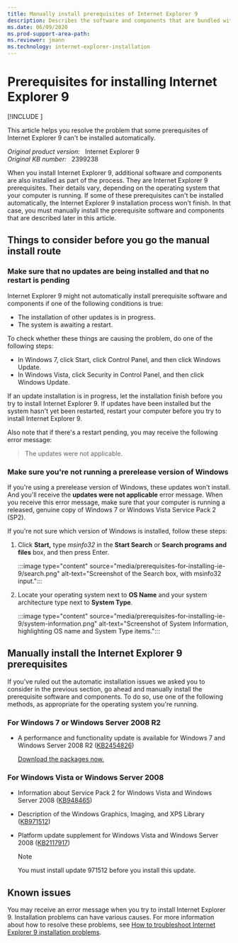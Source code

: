 ```yaml
---
title: Manually install prerequisites of Internet Explorer 9
description: Describes the software and components that are bundled with Internet Explorer when you install Internet Explorer 9. These items are prerequisites for installing and running Internet Explorer 9.
ms.date: 06/09/2020
ms.prod-support-area-path: 
ms.reviewer: jmann
ms.technology: internet-explorer-installation
---
```

# Prerequisites for installing Internet Explorer 9

[!INCLUDE [](../includes/browsers-important.md)]

This article helps you resolve the problem that some prerequisites of Internet Explorer 9 can't be installed automatically.

_Original product version:_ &nbsp; Internet Explorer 9  
_Original KB number:_ &nbsp; 2399238

When you install Internet Explorer 9, additional software and components are also installed as part of the process. They are Internet Explorer 9 prerequisites. Their details vary, depending on the operating system that your computer is running. If some of these prerequisites can't be installed automatically, the Internet Explorer 9 installation process won't finish. In that case, you must manually install the prerequisite software and components that are described later in this article.

## Things to consider before you go the manual install route

### Make sure that no updates are being installed and that no restart is pending

Internet Explorer 9 might not automatically install prerequisite software and components if one of the following conditions is true:

- The installation of other updates is in progress.
- The system is awaiting a restart.

To check whether these things are causing the problem, do one of the following steps:

- In Windows 7, click Start, click Control Panel, and then click Windows Update.
- In Windows Vista, click Security in Control Panel, and then click Windows Update.

If an update installation is in progress, let the installation finish before you try to install Internet Explorer 9. If updates have been installed but the system hasn't yet been restarted, restart your computer before you try to install Internet Explorer 9.

Also note that if there's a restart pending, you may receive the following error message:

> The updates were not applicable.

### Make sure you're not running a prerelease version of Windows

If you're using a prerelease version of Windows, these updates won't install. And you'll receive the **updates were not applicable** error message. When you receive this error message, make sure that your computer is running a released, genuine copy of Windows 7 or Windows Vista Service Pack 2 (SP2).

If you're not sure which version of Windows is installed, follow these steps:

1. Click **Start,** type *msinfo32* in the **Start Search** or **Search programs and files** box, and then press Enter.

    :::image type="content" source="media/prerequisites-for-installing-ie-9/search.png" alt-text="Screenshot of the Search box, with msinfo32 input.":::

2. Locate your operating system next to **OS Name** and your system architecture type next to **System Type**.

    :::image type="content" source="media/prerequisites-for-installing-ie-9/system-information.png" alt-text="Screenshot of System Information, highlighting OS name and System Type items.":::
  
## Manually install the Internet Explorer 9 prerequisites

If you've ruled out the automatic installation issues we asked you to consider in the previous section, go ahead and manually install the prerequisite software and components. To do so, use one of the following methods, as appropriate for the operating system you're running.

### For Windows 7 or Windows Server 2008 R2

- A performance and functionality update is available for Windows 7 and Windows Server 2008 R2 ([KB2454826](https://support.microsoft.com/help/2454826))

    [Download the packages now.](https://www.catalog.update.microsoft.com/Search.aspx?q=2454826)

### For Windows Vista or Windows Server 2008

- Information about Service Pack 2 for Windows Vista and Windows Server 2008 ([KB948465](https://support.microsoft.com/help/948465))

- Description of the Windows Graphics, Imaging, and XPS Library ([KB971512](https://support.microsoft.com/help/971512))

- Platform update supplement for Windows Vista and Windows Server 2008 ([KB2117917](https://support.microsoft.com/help/2117917))

    > [!NOTE]
    > You must install update 971512 before you install this update.

## Known issues

You may receive an error message when you try to install Internet Explorer 9. Installation problems can have various causes. For more information about how to resolve these problems, see [How to troubleshoot Internet Explorer 9 installation problems](https://support.microsoft.com/help/2409098).
